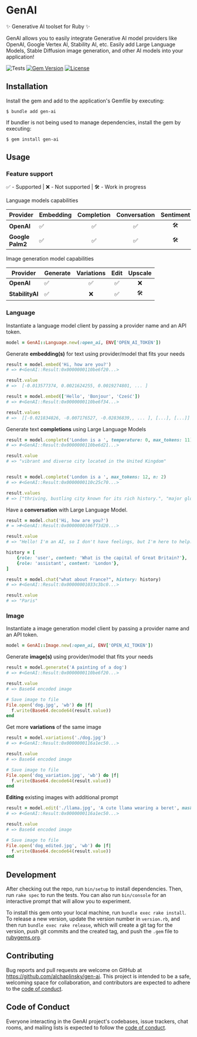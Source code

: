 # GenAI

✨ Generative AI toolset for Ruby ✨

GenAI allows you to easily integrate Generative AI model providers like OpenAI, Google Vertex AI, Stability AI, etc. Easily add Large Language Models, Stable Diffusion image generation, and other AI models into your application!

![Tests](https://github.com/alchaplinsky/gen-ai/actions/workflows/main.yml/badge.svg?branch=main)
[![Gem Version](https://badge.fury.io/rb/gen-ai.svg)](https://badge.fury.io/rb/gen-ai)
[![License](https://img.shields.io/badge/license-MIT-green.svg)](https://github.com/alchaplinsky/gen-ai/blob/main/LICENSE.txt)

## Installation

Install the gem and add to the application's Gemfile by executing:

    $ bundle add gen-ai

If bundler is not being used to manage dependencies, install the gem by executing:

    $ gem install gen-ai

## Usage

### Feature support
✅ - Supported  |  ❌ - Not supported  |  🛠️ - Work in progress

Language models capabilities

| Provider         | Embedding | Completion | Conversation | Sentiment | Summarization |
| ---------------- | --------- | :--------: | :----------: | :-------: | :-----------: |
| **OpenAI**       | ✅        | ✅         | ✅            | 🛠️        | 🛠️             |
| **Google Palm2** | ✅        | ✅         | ✅            | 🛠️        | 🛠️             |


Image generation model capabilities 

| Provider         | Generate  | Variations | Edit         | Upscale   |
| ---------------- | --------- | :--------: | :----------: | :-------: |
| **OpenAI**       | ✅        | ✅         | ✅            | ❌        |
| **StabilityAI**  | ✅        | ❌         | ✅            | 🛠️        |

### Language

Instantiate a language model client by passing a provider name and an API token.

```ruby
model = GenAI::Language.new(:open_ai, ENV['OPEN_AI_TOKEN'])
```

Generate **embedding(s)** for text using provider/model that fits your needs

```ruby
result = model.embed('Hi, how are you?')
# => #<GenAI::Result:0x0000000110be6f20...>

result.value
# =>  [-0.013577374, 0.0021624255, 0.0019274801, ... ]

result = model.embed(['Hello', 'Bonjour', 'Cześć'])
# => #<GenAI::Result:0x0000000110be6f34...>

result.values
# =>  [[-0.021834826, -0.007176527, -0.02836839,, ... ], [...], [...]]
```

Generate text **completions** using Large Language Models

```ruby
result = model.complete('London is a ', temperature: 0, max_tokens: 11)
# => #<GenAI::Result:0x0000000110be6d21...>

result.value
# => "vibrant and diverse city located in the United Kingdom"


result = model.complete('London is a ', max_tokens: 12, n: 2)
# => #<GenAI::Result:0x0000000110c25c70...>

result.values
# => ["thriving, bustling city known for its rich history.", "major global city and the capital of the United Kingdom."]

```

Have a **conversation** with Large Language Model.

```ruby
result = model.chat('Hi, how are you?')
# = >#<GenAI::Result:0x0000000106ff3d20...>

result.value
# => "Hello! I'm an AI, so I don't have feelings, but I'm here to help. How can I assist you today?"

history = [
    {role: 'user', content: 'What is the capital of Great Britain?'},
    {role: 'assistant', content: 'London'},
]

result = model.chat("what about France?", history: history)
# => #<GenAI::Result:0x00000001033c3bc0...>

result.value
# => "Paris"
```

### Image

Instantiate a image generation model client by passing a provider name and an API token.

```ruby
model = GenAI::Image.new(:open_ai, ENV['OPEN_AI_TOKEN'])
```

Generate **image(s)** using provider/model that fits your needs

```ruby
result = model.generate('A painting of a dog')
# => #<GenAI::Result:0x0000000110be6f20...>

result.value
# => Base64 encoded image

# Save image to file
File.open('dog.jpg', 'wb') do |f|
  f.write(Base64.decode64(result.value))
end
```

Get more **variations** of the same image

```ruby
result = model.variations('./dog.jpg')
# => #<GenAI::Result:0x0000000116a1ec50...>

result.value
# => Base64 encoded image

# Save image to file
File.open('dog_variation.jpg', 'wb') do |f|
  f.write(Base64.decode64(result.value))
end

```

**Editing** existing images with additional prompt

```ruby
result = model.edit('./llama.jpg', 'A cute llama wearing a beret', mask: './mask.png')
# => #<GenAI::Result:0x0000000116a1ec50...>

result.value
# => Base64 encoded image

# Save image to file
File.open('dog_edited.jpg', 'wb') do |f|
  f.write(Base64.decode64(result.value))
end

```

## Development

After checking out the repo, run `bin/setup` to install dependencies. Then, run `rake spec` to run the tests. You can also run `bin/console` for an interactive prompt that will allow you to experiment.

To install this gem onto your local machine, run `bundle exec rake install`. To release a new version, update the version number in `version.rb`, and then run `bundle exec rake release`, which will create a git tag for the version, push git commits and the created tag, and push the `.gem` file to [rubygems.org](https://rubygems.org).

## Contributing

Bug reports and pull requests are welcome on GitHub at https://github.com/alchaplinsky/gen-ai. This project is intended to be a safe, welcoming space for collaboration, and contributors are expected to adhere to the [code of conduct](https://github.com/alchaplinsky/gen-ai/blob/main/CODE_OF_CONDUCT.md).

## Code of Conduct

Everyone interacting in the GenAI project's codebases, issue trackers, chat rooms, and mailing lists is expected to follow the [code of conduct](https://github.com/alchaplinsky/gen-ai/blob/main/CODE_OF_CONDUCT.md).
